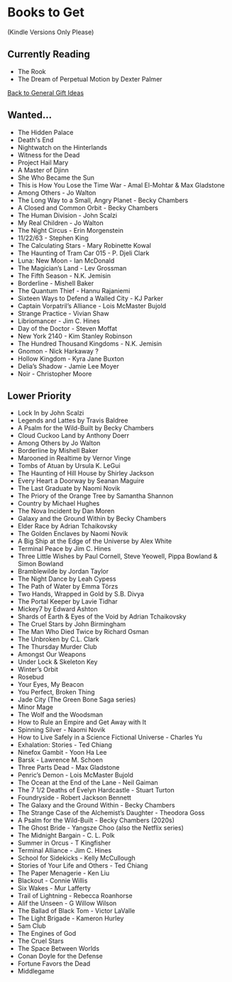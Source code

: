 # Books to Get
(Kindle Versions Only Please)

## Currently Reading

- The Rook
- The Dream of Perpetual Motion by Dexter Palmer

[Back to General Gift Ideas](https://github.com/TerryLansdown/lists/blob/master/2022/general-gift-ideas.md)

## Wanted...
- The Hidden Palace
- Death's End
- Nightwatch on the Hinterlands
- Witness for the Dead
- Project Hail Mary
- A Master of Djinn
- She Who Became the Sun
- This is How You Lose the Time War - Amal El-Mohtar & Max Gladstone
- Among Others - Jo Walton
- The Long Way to a Small, Angry Planet - Becky Chambers
- A Closed and Common Orbit - Becky Chambers
- The Human Division - John Scalzi
- My Real Children - Jo Walton
- The Night Circus - Erin Morgenstein
- 11/22/63 - Stephen King
- The Calculating Stars - Mary Robinette Kowal
- The Haunting of Tram Car 015 - P. Djeli Clark
- Luna: New Moon - Ian McDonald
- The Magician’s Land - Lev Grossman
- The Fifth Season - N.K. Jemisin
- Borderline - Mishell Baker
- The Quantum Thief - Hannu Rajaniemi
- Sixteen Ways to Defend a Walled City - KJ Parker
- Captain Vorpatril’s Alliance - Lois McMaster Bujold
- Strange Practice - Vivian Shaw
- Libriomancer - Jim C. Hines
- Day of the Doctor - Steven Moffat
- New York 2140 - Kim Stanley Robinson
- The Hundred Thousand Kingdoms - N.K. Jemisin
- Gnomon - Nick Harkaway ?
- Hollow Kingdom - Kyra Jane Buxton
- Delia’s Shadow - Jamie Lee Moyer
- Noir - Christopher Moore

## Lower Priority

- Lock In by John Scalzi
- Legends and Lattes by Travis Baldree
- A Psalm for the Wild-Built by Becky Chambers
- Cloud Cuckoo Land by Anthony Doerr
- Among Others by Jo Walton
- Borderline by Mishell Baker
- Marooned in Realtime by Vernor Vinge
- Tombs of Atuan by Ursula K. LeGui
- The Haunting of Hill House by Shirley Jackson
- Every Heart a Doorway by Seanan Maguire
- The Last Graduate by Naomi Novik
- The Priory of the Orange Tree by Samantha Shannon
- Country by Michael Hughes
- The Nova Incident by Dan Moren
- Galaxy and the Ground Within by Becky Chambers
- Elder Race by Adrian Tchaikovsky
- The Golden Enclaves by Naomi Novik
- A Big Ship at the Edge of the Universe by Alex White
- Terminal Peace by Jim C. Hines
- Three Little Wishes by Paul Cornell, Steve Yeowell, Pippa Bowland & Simon Bowland
- Bramblewilde by Jordan Taylor
- The Night Dance by Leah Cypess
- The Path of Water by Emma Törzs
- Two Hands, Wrapped in Gold by S.B. Divya
- The Portal Keeper by Lavie Tidhar
- Mickey7 by Edward Ashton
- Shards of Earth & Eyes of the Void by Adrian Tchaikovsky
- The Cruel Stars by John Birmingham
- The Man Who Died Twice by Richard Osman
- The Unbroken by C.L. Clark
- The Thursday Murder Club
- Amongst Our Weapons
- Under Lock & Skeleton Key
- Winter’s Orbit
- Rosebud
- Your Eyes, My Beacon
- You Perfect, Broken Thing
- Jade City (The Green Bone Saga series)
- Minor Mage
- The Wolf and the Woodsman
- How to Rule an Empire and Get Away with It
- Spinning Silver - Naomi Novik
- How to Live Safely in a Science Fictional Universe - Charles Yu
- Exhalation: Stories - Ted Chiang
- Ninefox Gambit - Yoon Ha Lee
- Barsk - Lawrence M. Schoen
- Three Parts Dead - Max Gladstone
- Penric’s Demon - Lois McMaster Bujold
- The Ocean at the End of the Lane - Neil Gaiman
- The 7 1/2 Deaths of Evelyn Hardcastle - Stuart Turton
- Foundryside - Robert Jackson Bennett
- The Galaxy and the Ground Within - Becky Chambers
- The Strange Case of the Alchemist’s Daughter - Theodora Goss
- A Psalm for the Wild-Built - Becky Chambers (2020s)
- The Ghost Bride - Yangsze Choo (also the Netflix series)
- The Midnight Bargain - C. L. Polk
- Summer in Orcus - T Kingfisher
- Terminal Alliance - Jim C. Hines
- School for Sidekicks - Kelly McCullough
- Stories of Your Life and Others - Ted Chiang
- The Paper Menagerie - Ken Liu
- Blackout - Connie Willis
- Six Wakes - Mur Lafferty
- Trail of Lightning - Rebecca Roanhorse
- Alif the Unseen - G Willow Wilson
- The Ballad of Black Tom - Victor LaValle
- The Light Brigade - Kameron Hurley
- 5am Club
- The Engines of God
- The Cruel Stars
- The Space Between Worlds
- Conan Doyle for the Defense
- Fortune Favors the Dead
- Middlegame